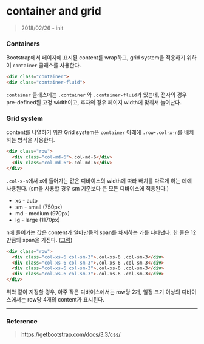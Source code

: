 # container and grid

> 2018/02/26 - init

### Containers

Bootstrap에서 페이지에 표시된 content를 wrap하고, grid system을 적용하기 위하여 `container` 클래스를 사용한다.

```html
<div class="container">
<div class="container-fluid">
```

`container` 클래스에는 `.container` 와 `.container-fluid`가 있는데, 전자의 경우 pre-defined된 고정 width이고, 후자의 경우 페이지 width에 맞춰서 늘어난다.

### Grid system

content를 나열하기 위한 Grid system은 `container` 아래에 `.row`-`.col-x-n`를 배치하는 방식을 사용한다.

```html
<div class="row">
  <div class="col-md-6">.col-md-6</div>
  <div class="col-md-6">.col-md-6</div>
</div>
```

`.col-x-n`에서 x에 들어가는 값은 디바이스의 width에 따라 배치를 다르게 하는 데에 사용된다. (sm을 사용할 경우 sm 기준보다 큰 모든 디바이스에 적용된다.)

  - xs - auto
  - sm - small (750px)
  - md - medium (970px)
  - lg - large (1170px)

n에 들어가는 값은 content가 얼마만큼의 span를 차지하는 가를 나타낸다. 한 줄은 12 만큼의 span을 가진다. ([그림](https://www.w3schools.com/bootstrap/bootstrap_grid_basic.asp))

```html
<div class="row">
  <div class="col-xs-6 col-sm-3">.col-xs-6 .col-sm-3</div>
  <div class="col-xs-6 col-sm-3">.col-xs-6 .col-sm-3</div>
  <div class="col-xs-6 col-sm-3">.col-xs-6 .col-sm-3</div>
  <div class="col-xs-6 col-sm-3">.col-xs-6 .col-sm-3</div>
</div>
```

위와 같이 지정할 경우, 아주 작은 디바이스에서는 row당 2개, 일정 크기 이상의 디바이스에서는 row당 4개의 content가 표시된다.

---

### Reference

> https://getbootstrap.com/docs/3.3/css/
